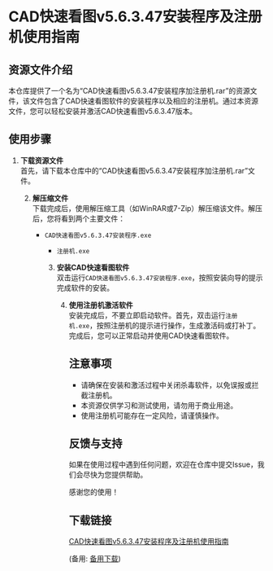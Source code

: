 # CAD快速看图v5.6.3.47安装程序及注册机使用指南

## 资源文件介绍

本仓库提供了一个名为“CAD快速看图v5.6.3.47安装程序加注册机.rar”的资源文件，该文件包含了CAD快速看图软件的安装程序以及相应的注册机。通过本资源文件，您可以轻松安装并激活CAD快速看图v5.6.3.47版本。

## 使用步骤

1. **下载资源文件**  
   首先，请下载本仓库中的“CAD快速看图v5.6.3.47安装程序加注册机.rar”文件。

   2. **解压缩文件**  
      下载完成后，使用解压缩工具（如WinRAR或7-Zip）解压缩该文件。解压后，您将看到两个主要文件：
         - `CAD快速看图v5.6.3.47安装程序.exe`
            - `注册机.exe`

            3. **安装CAD快速看图软件**  
               双击运行`CAD快速看图v5.6.3.47安装程序.exe`，按照安装向导的提示完成软件的安装。

               4. **使用注册机激活软件**  
                  安装完成后，不要立即启动软件。首先，双击运行`注册机.exe`，按照注册机的提示进行操作，生成激活码或打补丁。完成后，您可以正常启动并使用CAD快速看图软件。

                  ## 注意事项

                  - 请确保在安装和激活过程中关闭杀毒软件，以免误报或拦截注册机。
                  - 本资源仅供学习和测试使用，请勿用于商业用途。
                  - 使用注册机可能存在一定风险，请谨慎操作。

                  ## 反馈与支持

                  如果在使用过程中遇到任何问题，欢迎在仓库中提交Issue，我们会尽快为您提供帮助。

                  感谢您的使用！

                  ## 下载链接
                  [CAD快速看图v5.6.3.47安装程序及注册机使用指南](https://pan.quark.cn/s/22cacac59952) 

                  (备用: [备用下载](https://pan.baidu.com/s/1SUC-2BlC47jXJbEJqfR_8A?pwd=1234))

